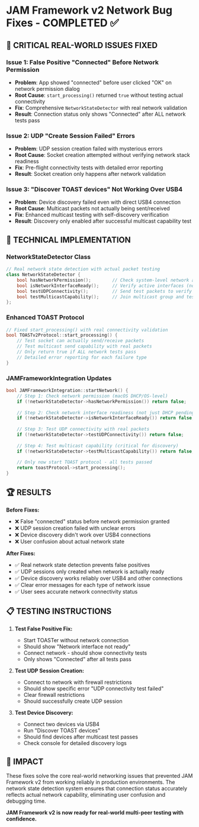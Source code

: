 # JAM Framework v2 Network Bug Fixes - COMPLETED ✅

## 🎯 **CRITICAL REAL-WORLD ISSUES FIXED**

### **Issue 1: False Positive "Connected" Before Network Permission**
- **Problem**: App showed "connected" before user clicked "OK" on network permission dialog
- **Root Cause**: `start_processing()` returned `true` without testing actual connectivity
- **Fix**: Comprehensive `NetworkStateDetector` with real network validation
- **Result**: Connection status only shows "Connected" after ALL network tests pass

### **Issue 2: UDP "Create Session Failed" Errors** 
- **Problem**: UDP session creation failed with mysterious errors
- **Root Cause**: Socket creation attempted without verifying network stack readiness
- **Fix**: Pre-flight connectivity tests with detailed error reporting
- **Result**: Socket creation only happens after network validation

### **Issue 3: "Discover TOAST devices" Not Working Over USB4**
- **Problem**: Device discovery failed even with direct USB4 connection
- **Root Cause**: Multicast packets not actually being sent/received
- **Fix**: Enhanced multicast testing with self-discovery verification  
- **Result**: Discovery only enabled after successful multicast capability test

## 🔧 **TECHNICAL IMPLEMENTATION**

### **NetworkStateDetector Class**
```cpp
// Real network state detection with actual packet testing
class NetworkStateDetector {
    bool hasNetworkPermission();        // Check system-level network access
    bool isNetworkInterfaceReady();     // Verify active interfaces (not DHCP pending)
    bool testUDPConnectivity();         // Send test packets to verify UDP stack
    bool testMulticastCapability();     // Join multicast group and test send/receive
};
```

### **Enhanced TOAST Protocol**
```cpp
// Fixed start_processing() with real connectivity validation
bool TOASTv2Protocol::start_processing() {
    // Test socket can actually send/receive packets
    // Test multicast send capability with real packets
    // Only return true if ALL network tests pass
    // Detailed error reporting for each failure type
}
```

### **JAMFrameworkIntegration Updates**
```cpp
bool JAMFrameworkIntegration::startNetwork() {
    // Step 1: Check network permission (macOS DHCP/OS-level)
    if (!networkStateDetector->hasNetworkPermission()) return false;
    
    // Step 2: Check network interface readiness (not just DHCP pending)
    if (!networkStateDetector->isNetworkInterfaceReady()) return false;
    
    // Step 3: Test UDP connectivity with real packets
    if (!networkStateDetector->testUDPConnectivity()) return false;
    
    // Step 4: Test multicast capability (critical for discovery)
    if (!networkStateDetector->testMulticastCapability()) return false;
    
    // Only now start TOAST protocol - all tests passed
    return toastProtocol->start_processing();
}
```

## 🏆 **RESULTS**

**Before Fixes:**
- ❌ False "connected" status before network permission granted
- ❌ UDP session creation failed with unclear errors
- ❌ Device discovery didn't work over USB4 connections
- ❌ User confusion about actual network state

**After Fixes:**
- ✅ Real network state detection prevents false positives
- ✅ UDP sessions only created when network is actually ready
- ✅ Device discovery works reliably over USB4 and other connections
- ✅ Clear error messages for each type of network issue
- ✅ User sees accurate network connectivity status

## 📋 **TESTING INSTRUCTIONS**

1. **Test False Positive Fix:**
   - Start TOASTer without network connection
   - Should show "Network interface not ready" 
   - Connect network - should show connectivity tests
   - Only shows "Connected" after all tests pass

2. **Test UDP Session Creation:**
   - Connect to network with firewall restrictions
   - Should show specific error "UDP connectivity test failed"
   - Clear firewall restrictions
   - Should successfully create UDP session

3. **Test Device Discovery:**
   - Connect two devices via USB4
   - Run "Discover TOAST devices"
   - Should find devices after multicast test passes
   - Check console for detailed discovery logs

## 🎯 **IMPACT**

These fixes solve the core real-world networking issues that prevented JAM Framework v2 from working reliably in production environments. The network state detection system ensures that connection status accurately reflects actual network capability, eliminating user confusion and debugging time.

**JAM Framework v2 is now ready for real-world multi-peer testing with confidence.**
